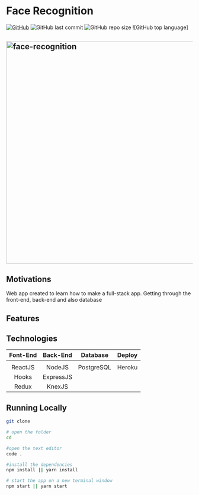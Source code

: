 # Face Recognition

[![GitHub](https://img.shields.io/github/license/rwellingtonr/monster_new?color=blue)](https://github.com/rwellingtonr/face_recognition_new/blob/main/LICENSE.md) ![GitHub last commit](https://img.shields.io/github/last-commit/rwellingtonr/monster_new) ![GitHub repo size](https://img.shields.io/github/repo-size/rwellingtonr/face_recognition_new) ![GitHub top language]

<h2 align="left">
  <img src="" alt="face-recognition" width="600px" />
  
</h2>

## Motivations

Web app created to learn how to make a full-stack app. Getting through the front-end, back-end and also database

## Features

## Technologies

| Font-End | Back-End  |  Database  | Deploy |
| :------: | :-------: | :--------: | :----: |
|          |           |            |        |
| ReactJS  |  NodeJS   | PostgreSQL | Heroku |
|  Hooks   | ExpressJS |
|  Redux   |  KnexJS   |

## Running Locally

```bash
git clone

# open the folder
cd

#open the text editor
code .

#install the dependencies
npm install || yarn install

# start the app on a new terminal window
npm start || yarn start
```
